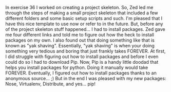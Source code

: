 In exercise 36 I worked on creating a project skeleton. So, Zed
led me through the steps of making a small project skeleton that
included a few different folders and some basic setup scripts and such.
I'm pleased that I have this nice template to use now or refer to
in the future. But, before any of the project skeleton stuff happened...
I had to install packages. Zed gave me four different links and told
me to figure out how the heck to install packages on my own. I also
found out that doing something like that is known as "yak shaving".
Essentially, "yak shaving" is when your doing something very tedious
and boring that just frankly takes FOREVER. At first, I did struggle
with figuring out how to install packages and before I even could do
so I had to download Pip. Now, Pip is a handy little doodad that helps
you install packages for python. Doing it manually would take FOREVER.
Eventually, I figured out how to install packages thanks to an
anonymous source... ;) But in the end I was pleased with my new packages:
Nose, Virtualenv, Distribute, and yes... pip!

